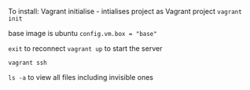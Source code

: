 To install:
Vagrant initialise - intialises project as Vagrant project
`vagrant init`

base image is ubuntu
`config.vm.box = "base"`

`exit`
to reconnect
`vagrant up` to start the server

`vagrant ssh`

`ls -a` to view all files including invisible ones